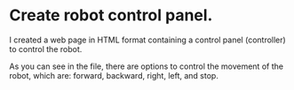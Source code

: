 # Create robot control panel.

I created a web page in HTML format containing a control panel (controller) to control the robot.

As you can see in the file, there are options to control the movement of the robot, which are: forward, backward, right, left, and stop.
